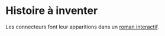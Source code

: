 # Histoire à inventer

Les connecteurs font leur apparitions dans un [roman interactif](http://histoireainventer.midiblogs.com/chapitre_5/).